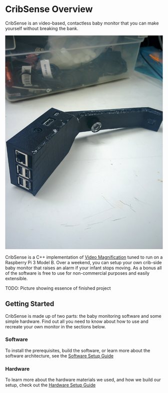 # CribSense Overview

CribSense is an video-based, contactless baby monitor that you can make yourself without breaking the bank.

![Cribsense-1](img/complete-ports.jpg)

CribSense is a C++ implementation of [Video Magnification](http://people.csail.mit.edu/mrub/vidmag/) tuned to run on a Raspberry Pi 3 Model B. Over a weekend, you can setup your own crib-side baby monitor that raises an alarm if your infant stops moving. As a bonus all of the software is free to use for non-commercial purposes and easily extensible.

TODO: Picture showing essence of finished project

## Getting Started
CribSense is made up of two parts: the baby monitoring software and some simple hardware. Find out all you need to know about how to use and recreate your own monitor in the sections below.

### Software

To install the prerequisites, build the software, or learn more about the software architecture, see the [Software Setup Guide](setup/sw-setup.md)

### Hardware

To learn more about the hardware materials we used, and how we build our setup, check out the [Hardware Setup Guide](setup/hw-setup.md)
